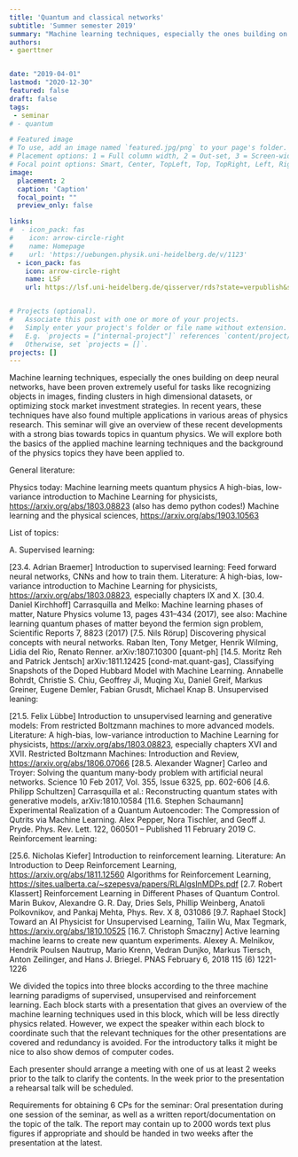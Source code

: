 ```yaml
---
title: 'Quantum and classical networks'
subtitle: 'Summer semester 2019'
summary: "Machine learning techniques, especially the ones building on deep neural networks, have been proven extremely useful for tasks like recognizing objects in images, finding clusters in high dimensional datasets, or optimizing stock market investment strategies. In recent years, these techniques have also found multiple applications in various areas of physics research. This seminar will give an overview of these recent developments with a strong bias towards topics in quantum physics. We will explore both the basics of the applied machine learning techniques and the background of the physics topics they have been applied to."
authors:
- gaerttner


date: "2019-04-01"
lastmod: "2020-12-30"
featured: false
draft: false
tags:
 - seminar
# - quantum

# Featured image
# To use, add an image named `featured.jpg/png` to your page's folder.
# Placement options: 1 = Full column width, 2 = Out-set, 3 = Screen-width
# Focal point options: Smart, Center, TopLeft, Top, TopRight, Left, Right, BottomLeft, Bottom, BottomRight
image:
  placement: 2
  caption: 'Caption'
  focal_point: ""
  preview_only: false

links:
#  - icon_pack: fas
#    icon: arrow-circle-right
#    name: Homepage
#    url: 'https://uebungen.physik.uni-heidelberg.de/v/1123'
  - icon_pack: fas
    icon: arrow-circle-right
    name: LSF
    url: https://lsf.uni-heidelberg.de/qisserver/rds?state=verpublish&status=init&vmfile=no&publishid=296004&moduleCall=webInfo&publishConfFile=webInfo&publishSubDir=veranstaltung


# Projects (optional).
#   Associate this post with one or more of your projects.
#   Simply enter your project's folder or file name without extension.
#   E.g. `projects = ["internal-project"]` references `content/project/deep-learning/index.md`.
#   Otherwise, set `projects = []`.
projects: []
---
```


Machine learning techniques, especially the ones building on deep neural networks, have been proven extremely useful for tasks like recognizing objects in images, finding clusters in high dimensional datasets, or optimizing stock market investment strategies. In recent years, these techniques have also found multiple applications in various areas of physics research. This seminar will give an overview of these recent developments with a strong bias towards topics in quantum physics. We will explore both the basics of the applied machine learning techniques and the background of the physics topics they have been applied to.

 

General literature:

 

Physics today: Machine learning meets quantum physics
A high-bias, low-variance introduction to Machine Learning for physicists, https://arxiv.org/abs/1803.08823 (also has demo python codes!)
Machine learning and the physical sciences, https://arxiv.org/abs/1903.10563
 

List of topics:

A. Supervised learning:

[23.4. Adrian Braemer] Introduction to supervised learning: Feed forward neural networks, CNNs and how to train them. Literature: A high-bias, low-variance introduction to Machine Learning for physicists, https://arxiv.org/abs/1803.08823, especially chapters IX and X.
[30.4. Daniel Kirchhoff] Carrasquilla and Melko: Machine learning phases of matter, Nature Physics volume 13, pages 431–434 (2017), see also: Machine learning quantum phases of matter beyond the fermion sign problem, Scientific Reports 7, 8823 (2017)
[7.5. Nils Rörup] Discovering physical concepts with neural networks. Raban Iten, Tony Metger, Henrik Wilming, Lidia del Rio, Renato Renner. arXiv:1807.10300 [quant-ph]
[14.5. Moritz Reh and Patrick Jentsch] arXiv:1811.12425 [cond-mat.quant-gas], Classifying Snapshots of the Doped Hubbard Model with Machine Learning. Annabelle Bohrdt, Christie S. Chiu, Geoffrey Ji, Muqing Xu, Daniel Greif, Markus Greiner, Eugene Demler, Fabian Grusdt, Michael Knap
B. Unsupervised leaning:

[21.5. Felix Lübbe] Introduction to unsupervised learning and generative models: From restricted Boltzmann machines to more advanced models. Literature: A high-bias, low-variance introduction to Machine Learning for physicists, https://arxiv.org/abs/1803.08823, especially chapters XVI and XVII. Restricted Boltzmann Machines: Introduction and Review, https://arxiv.org/abs/1806.07066
[28.5. Alexander Wagner] Carleo and Troyer: Solving the quantum many-body problem with artificial neural networks. Science  10 Feb 2017, Vol. 355, Issue 6325, pp. 602-606
[4.6. Philipp Schultzen] Carrasquilla et al.: Reconstructing quantum states with generative models, arXiv:1810.10584
[11.6. Stephen Schaumann] Experimental Realization of a Quantum Autoencoder: The Compression of Qutrits via Machine Learning. Alex Pepper, Nora Tischler, and Geoff J. Pryde. Phys. Rev. Lett. 122, 060501 – Published 11 February 2019
C. Reinforcement learning:

[25.6. Nicholas Kiefer] Introduction to reinforcement learning. Literature: An Introduction to Deep Reinforcement Learning, https://arxiv.org/abs/1811.12560 Algorithms for Reinforcement Learning, https://sites.ualberta.ca/~szepesva/papers/RLAlgsInMDPs.pdf
[2.7. Robert Klassert] Reinforcement Learning in Different Phases of Quantum Control. Marin Bukov, Alexandre G. R. Day, Dries Sels, Phillip Weinberg, Anatoli Polkovnikov, and Pankaj Mehta, Phys. Rev. X 8, 031086
[9.7. Raphael Stock] Toward an AI Physicist for Unsupervised Learning, Tailin Wu, Max Tegmark, https://arxiv.org/abs/1810.10525
[16.7. Christoph Smaczny] Active learning machine learns to create new quantum experiments. Alexey A. Melnikov, Hendrik Poulsen Nautrup, Mario Krenn, Vedran Dunjko, Markus Tiersch, Anton Zeilinger, and Hans J. Briegel. PNAS February 6, 2018 115 (6) 1221-1226
 

We divided the topics into three blocks according to the three machine learning paradigms of supervised, unsupervised and reinforcement learning. Each block starts with a presentation that gives an overview of the machine learning techniques used in this block, which will be less directly physics related. However, we expect the speaker within each block to coordinate such that the relevant techniques for the other presentations are covered and redundancy is avoided. For the introductory talks it might be nice to also show demos of computer codes.


Each presenter should arrange a meeting with one of us at least 2 weeks prior to the talk to clarify the contents. In the week prior to the presentation a rehearsal talk will be scheduled.

Requirements for obtaining 6 CPs for the seminar: Oral presentation during one session of the seminar, as well as a written report/documentation on the topic of the talk. The report may contain up to 2000 words text plus figures if appropriate and should be handed in two weeks after the presentation at the latest.
